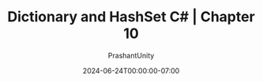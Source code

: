 ---
title: "Dictionary and HashSet C# | Chapter 10"
author: ["PrashantUnity"]
weight: 110
date: 2024-06-24T00:00:00-07:00
lastmod: 2024-06-24T23:59:59-07:00
dateString: June 2024  
description: "Learn about Dictionary and HashSet collections in C# with practical examples, performance characteristics, and use cases for key-value pairs and unique elements"
#canonicalURL: "https://canonical.url/to/page"
cover:
    image: "cover.jpg" # image path/url
    alt: "Download Logo" # alt text
    #caption: "Optical Character Recognition"  #display caption under cover 

tags: [ "NET","C Sharp", "Chapter 10","Linear Data"]
keywords: [ "Code Fry Dev", "codefrydev", "CFD","NET","C Sharp","Chapter 10","Linear Data"]
draft: true #make this false to publicly Available
---